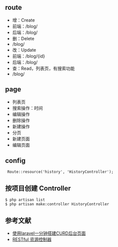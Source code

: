 ## route
* 增：Create
 * 前端：/blog/
 * 后端：/blog/
* 删：Delete
 * /blog/
* 改：Update
 * 前端：/blog/{id}
 * 后端：/blog/   
* 查：Read，列表页，有搜索功能
 * /blog/

## page
* 列表页
 * 搜索操作：时间
 * 编辑操作
 * 删除操作
 * 新建操作
 * 分页
* 新建页面
* 编辑页面

## config
```
 Route::resource('history', 'HistoryController');
```

## 按项目创建 Controller
```
$ php artisan list
$ php artisan make:controller HistoryController
```



## 参考文献
* [使用laravel一分钟搭建CURD后台页面](http://www.cnblogs.com/yjf512/p/4061892.html)
* [RESTful 资源控制器](http://www.golaravel.com/laravel/docs/5.1/controllers/#restful-resource-controllers)
